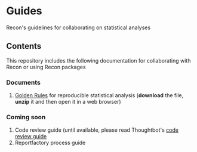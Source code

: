 # Guides
Recon's guidelines for collaborating on statistical analyses


## Contents

This repository includes the following documentation for collaborating with
Recon or using Recon packages


### Documents

1. <a href="https://github.com/reconhub/guides/raw/master/golden_rules.html.zip"
   download="golden_rules.html.zip" target="_blank">Golden Rules</a> for
   reproducible statistical analysis (**download** the file, **unzip** it and
   then open it in a web browser)


### Coming soon

1. Code review guide  (until available, please read Thoughtbot's [code review guide](https://github.com/thoughtbot/guides/blob/master/code-review) 
2. Reportfactory process guide 

